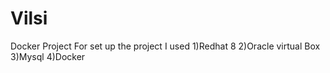 # Vilsi
Docker Project
For set up the project I used
1)Redhat 8
2)Oracle virtual Box
3)Mysql
4)Docker
